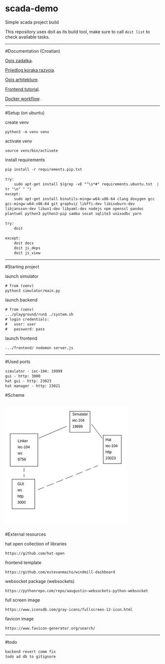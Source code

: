 scada-demo
==============
Simple scada project build

This repository uses doit as its build tool, make sure to call ``doit list`` to
check available tasks. 

------
#Documentation (Croatian)

[Opis zadatka](docs/assignment.md).

[Prijedlog koraka razvoja](docs/development_steps.md).

[Opis arhitekture](docs/architecture.md).

[Frontend tutorial](docs/frontend.md).

[Docker workflow](docs/docker.md).




------
#Setup (on ubuntu)

create venv

	python3 -m venv venv

activate venv

	source venv/bin/activate

install requirements

	pip install -r requirements.pip.txt

	try:
		sudo apt-get install $(grep -vE "^\s*#" requirements.ubuntu.txt  | tr "\n" " ")
	except:
		sudo apt-get install binutils-mingw-w64-x86-64 clang doxygen gcc gcc-mingw-w64-x86-64 git graphviz libffi-dev libisoburn-dev libjansson-dev libuv1-dev libyaml-dev nodejs npm openssl pandoc plantuml python3 python3-pip samba socat sqlite3 unixodbc yarn

	try:
		doit

	except:
		doit docs
		doit js_deps
		doit js_view

------
#Starting project


launch simulator

	# from (venv) 
	python3 simulator/main.py

launch backend

	# from (venv) 
	.../playground/run$ ./system.sh
	# login credentials:
	# 	user: user
	# 	password: pass

launch frontend

	.../frontend/ nodemon server.js

------
#Used ports
	
	simulator - iec-104: 19999
	gui - http: 3000
	hat gui - http: 23023
	hat manager - http: 23021

#Scheme

![port cheme](docs/resources/scheme_cropped.png)
------
#External resources

hat open collection of libraries
    
    https://github.com/hat-open

frontend template

	https://github.com/estevanmaito/windmill-dashboard

websocket package (websockets)

    https://pythonrepo.com/repo/aaugustin-websockets-python-websocket

full screen image
    
    https://www.iconsdb.com/gray-icons/fullscreen-12-icon.html

favicon image

    https://www.favicon-generator.org/search/
------
#todo

	backend revert comm fix
 	todo ad db to gitignore
